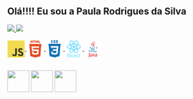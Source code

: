## Olá!!!! Eu sou a Paula Rodrigues da Silva
 <div>
  <a href="https://github.com/rodriguespaula1003">
  <img height="180em" src="https://github-readme-stats.vercel.app/api?username=rodriguespaula1003&show_icons=true&theme=midnight-purple&include_all_commits=true&count_private=true"/>
  <img height="180em" src="https://github-readme-stats.vercel.app/api/top-langs/?username=rodriguespaula1003&layout=compact&langs_count=16&theme=midnight-purple"/>
<div>
<div style="display: inline_block"><br>
  <img align="center" alt="Paula-Js" height="40" width="40" src="https://raw.githubusercontent.com/devicons/devicon/master/icons/javascript/javascript-original.svg">
  <img align="center" alt="Paula-HTML" height="40" width="40" src="https://raw.githubusercontent.com/devicons/devicon/master/icons/html5/html5-plain-wordmark.svg">
  <img align="center" alt="Paula-CSS" height="40" width="40" src="https://raw.githubusercontent.com/devicons/devicon/master/icons/css3/css3-plain-wordmark.svg">
  <img align="center" alt="Paula-React" height="40" width="40" src="https://raw.githubusercontent.com/devicons/devicon/master/icons/react/react-original-wordmark.svg">
 <img align="center" alt="Paula-Java" height="40" width="40" src="https://raw.githubusercontent.com/devicons/devicon/master/icons/java/java-original-wordmark.svg">
  
</div>
  
  ##
 
<div> 
  <a href="https://www.instagram.com/rodrigues.paula.1003" target="_blank"><img align="center" height="50" width="50" src="https://cdn.icon-icons.com/icons2/1753/PNG/512/iconfinder-social-media-applications-3instagram-4102579_113804.png" target="_blank"></a>
  <a href = "mailto: rodrigues.paula.1003@gmail.com"><img align="center" height="50" width="50" src="https://cdn.icon-icons.com/icons2/1826/PNG/512/4202011emailgmaillogomailsocialsocialmedia-115677_115624.png" target="_blank"></a>
  <a href="https://www.linkedin.com/in/paula-rodrigues-da-silva-346506195/" target="_blank"><img align="center" height="50" width="50" src="https://cdn.icon-icons.com/icons2/1/PNG/256/sociallinkedin_member_70.png" target="_blank"></a> 
 

 
</div>
